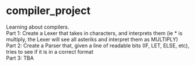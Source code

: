 # compiler_project
Learning about compilers. <br />
Part 1: Create a Lexer that takes in characters, and interprets them (ie * is multiply, the Lexer will see all asteriks and interpret them as MULTIPLY) <br />
Part 2: Create a Parser that, given a line of readable bits (IF, LET, ELSE, etc), tries to see if it is in a correct format <br />
Part 3: TBA 

